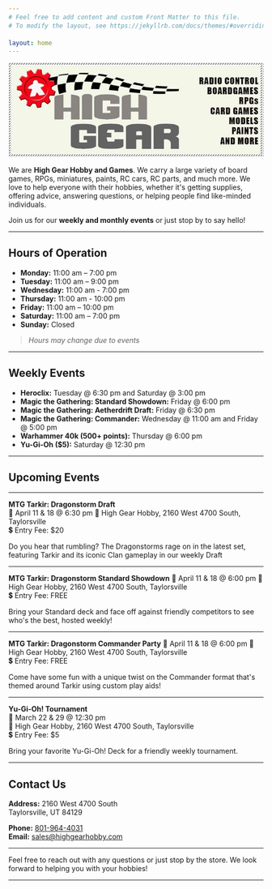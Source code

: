 ```yaml
---
# Feel free to add content and custom Front Matter to this file.
# To modify the layout, see https://jekyllrb.com/docs/themes/#overriding-theme-defaults

layout: home
---
```


![High Gear Logo](./assets/high_gear_logo.jpg)

We are **High Gear Hobby and Games**. We carry a large variety of board games, RPGs, miniatures, paints, RC cars, RC parts, and much more. We love to help everyone with their hobbies, whether it's getting supplies, offering advice, answering questions, or helping people find like-minded individuals. 

Join us for our **weekly and monthly events** or just stop by to say hello!

---

## Hours of Operation

- **Monday:** 11:00 am – 7:00 pm
- **Tuesday:** 11:00 am – 9:00 pm
- **Wednesday:** 11:00 am - 7:00 pm
- **Thursday:** 11:00 am - 10:00 pm
- **Friday:** 11:00 am – 10:00 pm
- **Saturday:** 11:00 am – 7:00 pm
- **Sunday:** Closed

> *Hours may change due to events*

---

## Weekly Events

- **Heroclix:** Tuesday @ 6:30 pm and Saturday @ 3:00 pm
- **Magic the Gathering: Standard Showdown:** Friday @ 6:00 pm
- **Magic the Gathering: Aetherdrift Draft:** Friday @ 6:30 pm
- **Magic the Gathering: Commander:** Wednesday @ 11:00 am and Friday @ 5:00 pm
- **Warhammer 40k (500+ points):** Thursday @ 6:00 pm
- **Yu-Gi-Oh ($5):** Saturday @ 12:30 pm

---

## Upcoming Events

---

**MTG Tarkir: Dragonstorm Draft**  
📅 April 11 & 18 @ 6:30 pm 
📍 High Gear Hobby, 2160 West 4700 South, Taylorsville  
💲 Entry Fee: $20

Do you hear that rumbling? The Dragonstorms rage on in the latest set, featuring Tarkir and its iconic Clan gameplay in our weekly Draft

---

**MTG Tarkir: Dragonstorm Standard Showdown**
📅 April 11 & 18 @ 6:00 pm 
📍 High Gear Hobby, 2160 West 4700 South, Taylorsville  
💲 Entry Fee: FREE

Bring your Standard deck and face off against friendly competitors to see who's the best, hosted weekly!

---

**MTG Tarkir: Dragonstorm Commander Party**
📅 April 11 & 18 @ 6:00 pm 
📍 High Gear Hobby, 2160 West 4700 South, Taylorsville  
💲 Entry Fee: FREE

Come have some fun with a unique twist on the Commander format that's themed around Tarkir using custom play aids!

---

**Yu-Gi-Oh! Tournament**  
📅 March 22 & 29 @ 12:30 pm  
📍 High Gear Hobby, 2160 West 4700 South, Taylorsville  
💲 Entry Fee: $5

Bring your favorite Yu-Gi-Oh! Deck for a friendly weekly tournament.

---

## Contact Us

**Address:**
2160 West 4700 South  
Taylorsville, UT 84129

**Phone:** [801-964-4031](tel:801-964-4031)  
**Email:** [sales@highgearhobby.com](mailto:sales@highgearhobby.com)

---

Feel free to reach out with any questions or just stop by the store. We look forward to helping you with your hobbies!

---


